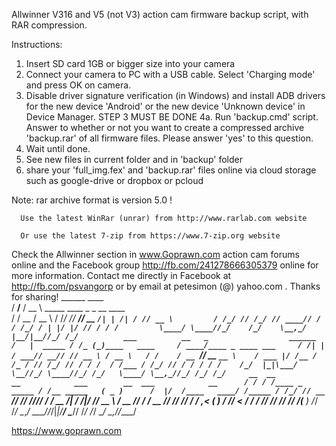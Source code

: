 Allwinner V316 and V5 (not V3) action cam firmware backup script, with RAR compression.

Instructions:

1. Insert SD card 1GB or bigger size into your camera
2. Connect your camera to PC with a USB cable. Select 'Charging mode' and press OK on camera.
3. Disable driver signature verification (in Windows) and install ADB drivers for the
    new device 'Android' or the new device 'Unknown device' in Device Manager.
    STEP 3 MUST BE DONE
4a. Run 'backup.cmd' script. Answer to whether or not you want to create a compressed
    archive 'backup.rar' of all firmware files. Please answer 'yes' to this question.
5. Wait until done.
6. See new files in current folder and in 'backup' folder
7. share your 'full_img.fex' and 'backup.rar' files online via cloud storage such
   as google-drive or dropbox or pcloud

Note: rar archive format is version 5.0 !

      Use the latest WinRar (unrar) from http://www.rarlab.com website

      Or use the latest 7-zip from https://www.7-zip.org website

Check the Allwinner section in www.Goprawn.com action cam forums online and the
Facebook group http://fb.com/241278666305379 online for more information.
Contact me directly in Facebook at http://fb.com/psvangorp
or by email at petesimon (@) yahoo.com . Thanks for sharing!
                   ______        ____                                      
                  / ____/____   / __ \ _____ ____ _ _      __ ____         
                 / / __ / __ \ / /_/ // ___// __ `/| | /| / // __ \        
                / /_/ // /_/ // ____// /   / /_/ / | |/ |/ // / / /        
                \____/ \____//_/    /_/    \__,_/  |__/|__//_/ /_/         
             ___          __   _                  ______                   
            /   |  _____ / /_ (_)____   ____     / ____/____ _ ____ ___    
           / /| | / ___// __// // __ \ / __ \   / /    / __ `// __ `__ \   
          / ___ |/ /__ / /_ / // /_/ // / / /  / /___ / /_/ // / / / / /   
         /_/  |_|\___/ \__//_/ \____//_/ /_/   \____/ \__,_//_/ /_/ /_/    
    __  __              __            ___        __  ___            __     
   / / / /____ _ _____ / /__ _____   ( _ )      /  |/  /____   ____/ /_____
  / /_/ // __ `// ___// //_// ___/  / __ \/|   / /|_/ // __ \ / __  // ___/
 / __  // /_/ // /__ / ,<  (__  )  / /_/  <   / /  / // /_/ // /_/ /(__  ) 
/_/ /_/ \__,_/ \___//_/|_|/____/   \____/\/  /_/  /_/ \____/ \__,_//____/  

https://www.goprawn.com
